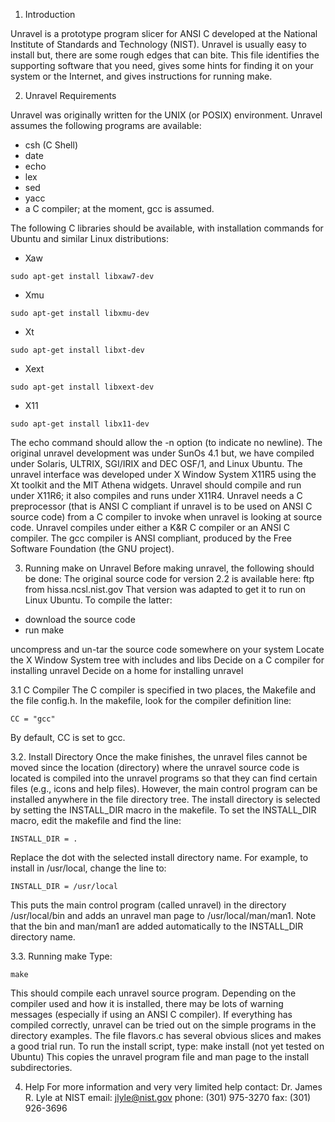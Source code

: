 1. Introduction 

Unravel is a prototype program slicer for ANSI C developed at the National Institute of Standards and Technology (NIST). Unravel is usually easy to install but, there are some rough edges that can bite. This file identifies the supporting software that you need, gives some hints for finding it on your system or the Internet, and gives instructions for running make.

2. Unravel Requirements

Unravel was originally written for the UNIX (or POSIX) environment. Unravel assumes the following programs are available:

* csh (C Shell)
* date
* echo
* lex
* sed
* yacc
* a C compiler; at the moment, gcc is assumed.

The following C libraries should be available, with installation commands for Ubuntu and similar Linux distributions:

* Xaw

```sudo apt-get install libxaw7-dev```

* Xmu

```sudo apt-get install libxmu-dev```

* Xt

```sudo apt-get install libxt-dev```

* Xext

```sudo apt-get install libxext-dev```

* X11

```sudo apt-get install libx11-dev```


The echo command should allow the -n option (to indicate no newline). The original unravel development was under SunOs 4.1 but, we have compiled under Solaris, ULTRIX, SGI/IRIX and DEC OSF/1, and Linux Ubuntu. The unravel interface was developed under X Window System X11R5 using the Xt toolkit and the MIT Athena widgets. Unravel should compile and run under X11R6; it also compiles and runs under X11R4. Unravel needs a C preprocessor (that is ANSI C compliant if unravel is to be used on ANSI C source code) from a C compiler to invoke when unravel is looking at source code. Unravel compiles under either a K&R C compiler or an ANSI C compiler. The gcc compiler is ANSI compliant, produced by the Free Software Foundation (the GNU project).


3. Running make on Unravel
Before making unravel, the following should be done:
The original source code for version 2.2 is available here: ftp from hissa.ncsl.nist.gov
That version was adapted to get it to run on Linux Ubuntu. To compile the latter:

* download the source code
* run make

uncompress and un-tar the source code somewhere on your system Locate the X Window System tree with includes and libs
Decide on a C compiler for installing unravel
Decide on a home for installing unravel


3.1 C Compiler
The C compiler is specified in two places, the Makefile and the file config.h.
In the makefile, look for the compiler definition line: 

```CC = "gcc"```

By default, CC is set to gcc.


3.2. Install Directory
Once the make finishes, the unravel files cannot be moved since the location (directory) where the unravel source code is located is compiled into the unravel programs so that they can find certain files (e.g., icons and help files). However, the main control program can be installed anywhere in the file directory tree. The install directory is selected by setting the INSTALL_DIR macro in the makefile. To set the INSTALL_DIR macro, edit the makefile and find the line: 

```INSTALL_DIR = .``` 

Replace the dot with the selected install directory name. For example, to install in /usr/local, change the line to:

```INSTALL_DIR = /usr/local```

This puts the main control program (called unravel) in the directory /usr/local/bin and adds an unravel man page to /usr/local/man/man1. Note that the bin and man/man1 are added automatically to the
INSTALL_DIR directory name.

3.3. Running make
Type: 

```make```

This should compile each unravel source program. Depending on the compiler used and how it is installed, there may be lots of warning messages (especially if using an ANSI C compiler).
If everything has compiled correctly, unravel can be tried out on the simple programs in the directory examples. The file flavors.c has several obvious slices and makes a good trial run.
To run the install script, type: make install (not yet tested on Ubuntu)
This copies the unravel program file and man page to the install subdirectories.

4. Help
For more information and very very limited help contact:
Dr. James R. Lyle at NIST email: jlyle@nist.gov phone: (301) 975-3270 fax: (301) 926-3696
